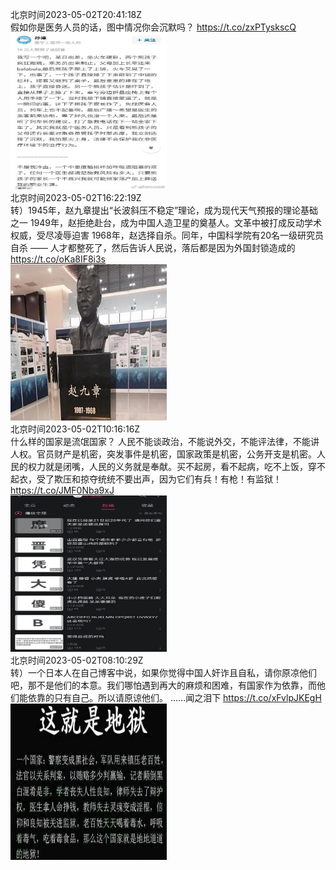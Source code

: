 北京时间2023-05-02T20:41:18Z<br>假如你是医务人员的话，图中情况你会沉默吗？ https://t.co/zxPTyskscQ<br><img src='/temp/2023/1653379134297456640_0.jpg' width='250' height='250'><br>北京时间2023-05-02T16:22:19Z<br>转）1945年，赵九章提出“长波斜压不稳定”理论，成为现代天气预报的理论基础之一
1949年，赵拒绝赴台，成为中国人造卫星的奠基人。文革中被打成反动学术权威，受尽凌辱迫害
1968年，赵选择自杀。同年，中国科学院有20名一级研究员自杀
—— 人才都整死了，然后告诉人民说，落后都是因为外国封锁造成的 https://t.co/oKa8IF8i3s<br><img src='/temp/2023/1653313956960784384_0.jpg' width='250' height='250'><br>北京时间2023-05-02T10:16:16Z<br>什么样的国家是流氓国家？
人民不能谈政治，不能说外交，不能评法律，不能讲人权。官员财产是机密，突发事件是机密，国家政策是机密，公务开支是机密。人民的权力就是闭嘴，人民的义务就是奉献。买不起房，看不起病，吃不上饭，穿不起衣，受了欺压和掠夺统统不要出声，因为它们有兵！有枪！有监狱！ https://t.co/JMF0Nba9xJ<br><img src='/temp/2023/1653221839831744514_0.jpg' width='250' height='250'><br>北京时间2023-05-02T08:10:29Z<br>转）一个日本人在自己博客中说，如果你觉得中国人奸诈且自私，请你原凉他们吧，那不是他们的本意。我们哪怕遇到再大的麻烦和困难，有国家作为依靠，而他们能依靠的只有自己。所以请原谅他们。
……闻之泪下 https://t.co/xFvlpJKEgH<br><img src='/temp/2023/1653190183678889984_0.jpg' width='250' height='250'><br>